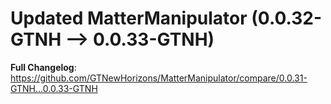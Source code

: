 # Updated MatterManipulator (0.0.32-GTNH -->  0.0.33-GTNH)
**Full Changelog**: https://github.com/GTNewHorizons/MatterManipulator/compare/0.0.31-GTNH...0.0.33-GTNH

